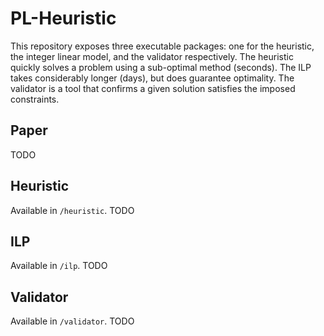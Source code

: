 # PL-Heuristic

This repository exposes three executable packages: one for the
heuristic, the integer linear model, and the validator respectively.
The heuristic quickly solves a problem using a sub-optimal method
(seconds). The ILP takes considerably longer (days), but does guarantee
optimality. The validator is a tool that confirms a given solution
satisfies the imposed constraints.

## Paper

TODO

## Heuristic

Available in `/heuristic`. TODO

## ILP

Available in `/ilp`. TODO

## Validator

Available in `/validator`. TODO
